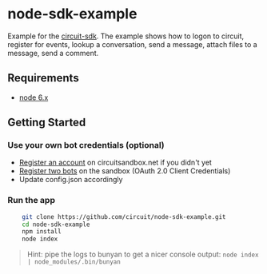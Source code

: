 # node-sdk-example
Example for the [circuit-sdk](https://github.com/circuit/circuit-sdk).
The example shows how to logon to circuit, register for events, lookup a conversation, send a message, attach files to a message, send a comment.


## Requirements ##
* [node 6.x](http://nodejs.org/download/)


## Getting Started ##

### Use your own bot credentials (optional)
* [Register an account](https://www.circuit.com/web/developers/registration) on circuitsandbox.net if you didn't yet
* [Register two bots](http://circuit.github.io/oauth) on the sandbox (OAuth 2.0 Client Credentials)
* Update config.json accordingly

### Run the app

```bash
    git clone https://github.com/circuit/node-sdk-example.git
    cd node-sdk-example
    npm install
    node index
```

> Hint: pipe the logs to bunyan to get a nicer console output: `node index | node_modules/.bin/bunyan`




